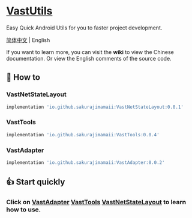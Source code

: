 # [VastUtils](https://github.com/SakurajimaMaii/VastUtils)

Easy Quick Android Utils for you to faster project development.

[简体中文](https://github.com/SakurajimaMaii/ToolsForAndroid/blob/master/README_CN.md) | English

If you want to learn more, you can visit the **wiki** to view the Chinese documentation. Or view the English comments of the source code.

## 🚀 How to

### VastNetStateLayout

```gradle
implementation 'io.github.sakurajimamaii:VastNetStateLayout:0.0.1'
```

### VastTools

```gradle
implementation 'io.github.sakurajimamaii:VastTools:0.0.4'
```

### VastAdapter

```gradle
implementation 'io.github.sakurajimamaii:VastAdapter:0.0.2'
```

## 👍 Start quickly

### Click on [VastAdapter](https://github.com/SakurajimaMaii/VastUtils/blob/master/libraries/VastAdapter/README.md) [VastTools](https://github.com/SakurajimaMaii/VastUtils/blob/master/libraries/VastTools/README.md) [VastNetStateLayout](https://github.com/SakurajimaMaii/VastUtils/blob/master/libraries/VastNetStateLayout/README.md) to learn how to use.